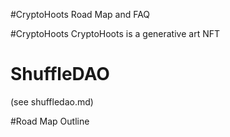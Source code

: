 #CryptoHoots Road Map and FAQ


#CryptoHoots
CryptoHoots is a generative art NFT


# ShuffleDAO
(see shuffledao.md)

#Road Map
Outline


